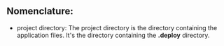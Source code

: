Nomenclature:
-----------------
- project directory: The project directory is the directory containing the application files.
        It's the directory containing the **.deploy** directory.




